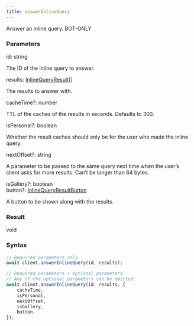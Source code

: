 ```yaml
---
title: answerInlineQuery
---
```


Answer an inline query.<span class="select-none"> <span class="inline-flex w-fit items-center"><span class="w-fit bg-dbt px-1.5 rounded-md select-none text-fgt text-[10px]">BOT-ONLY</span></span> </span>

### Parameters 

<div class="flex flex-col gap-3"><div><div class="font-mono" id="p_id" data-anchor><span class="font-bold">id</span><span class="opacity-50">:</span> <span>string</span></div><div class="pl-3"><div class="no-margin">

The ID of the inline query to answer.

</div></div></div><div><div class="font-mono" id="p_results" data-anchor><span class="font-bold">results</span><span class="opacity-50">:</span> <a href="/gh/types/inlinequeryresult"  >InlineQueryResult</a><span class="opacity-50">[]</span></div><div class="pl-3"><div class="no-margin">

The results to answer with.

</div></div></div><div class="flex flex-col gap-3"><div><div class="flex gap-2"><div class="font-mono p" id="p_cacheTime" data-anchor><span class="font-bold">cacheTime</span><span class="opacity-50"><span title="Optional" class="cursor-help">?</span>:</span> <span>number</span></div></div><div class="pl-3"><div class="no-margin">

TTL of the caches of the results in seconds. Defaults to 300.

</div></div></div><div><div class="flex gap-2"><div class="font-mono p" id="p_isPersonal" data-anchor><span class="font-bold">isPersonal</span><span class="opacity-50"><span title="Optional" class="cursor-help">?</span>:</span> <span>boolean</span></div></div><div class="pl-3"><div class="no-margin">

Whether the result caches should only be for the user who made the inline query.

</div></div></div><div><div class="flex gap-2"><div class="font-mono p" id="p_nextOffset" data-anchor><span class="font-bold">nextOffset</span><span class="opacity-50"><span title="Optional" class="cursor-help">?</span>:</span> <span>string</span></div></div><div class="pl-3"><div class="no-margin">

A parameter to be passed to the same query next time when the user’s client asks for more results. Can’t be longer than 64 bytes.

</div></div></div><div><div class="flex gap-2"><div class="font-mono p" id="p_isGallery" data-anchor><span class="font-bold">isGallery</span><span class="opacity-50"><span title="Optional" class="cursor-help">?</span>:</span> <span>boolean</span></div></div></div><div><div class="flex gap-2"><div class="font-mono p" id="p_button" data-anchor><span class="font-bold">button</span><span class="opacity-50"><span title="Optional" class="cursor-help">?</span>:</span> <a href="/gh/types/inlinequeryresultbutton"  >InlineQueryResultButton</a></div></div><div class="pl-3"><div class="no-margin">

A button to be shown along with the results.

</div></div></div></div></div>

### Result 

<div class="font-mono"><span>void</span></div>

### Syntax

```ts
// Required parameters only.
await client.answerInlineQuery(id, results);

// Required parameters + optional parameters.
// Any of the optional parameters can be omitted.
await client.answerInlineQuery(id, results, {
    cacheTime,
    isPersonal,
    nextOffset,
    isGallery,
    button,
});
```



